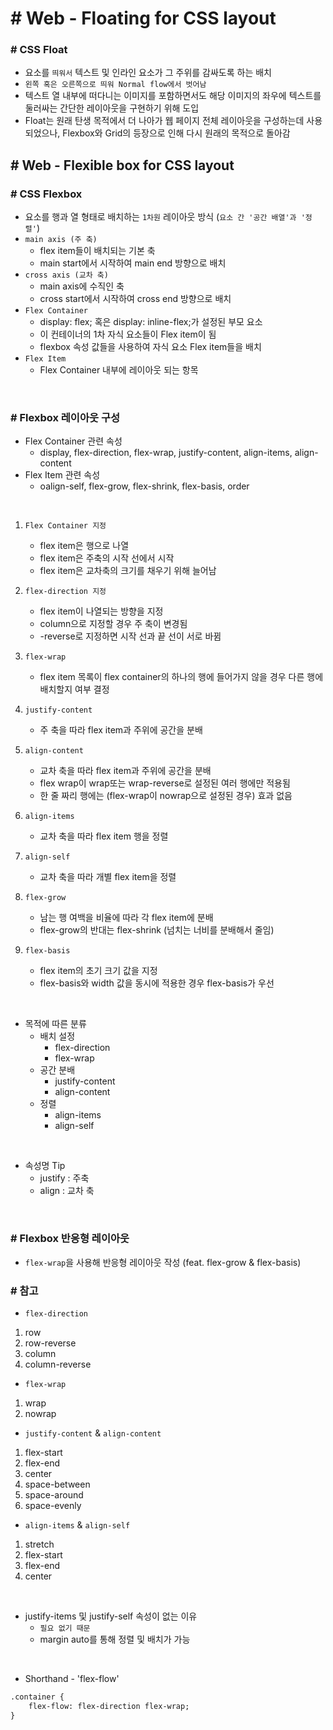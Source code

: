 # # Web - Floating for CSS layout

### # CSS Float
- 요소를 `띄워서` 텍스트 및 인라인 요소가 그 주위를 감싸도록 하는 배치
- `왼쪽 혹은 오른쪽으로 띄워 Normal flow에서 벗어남`
- 텍스트 열 내부에 떠다니는 이미지를 포함하면서도 해당 이미지의 좌우에 텍스트를 둘러싸는 간단한 레이아웃을 구현하기 위해 도입
- Float는 원래 탄생 목적에서 더 나아가 웹 페이지 전체 레이아웃을 구성하는데 사용되었으나, Flexbox와 Grid의 등장으로 인해 다시 원래의 목적으로 돌아감


## # Web - Flexible box for CSS layout

### # CSS Flexbox
- 요소를 행과 열 형태로 배치하는 `1차원` 레이아웃 방식 (`요소 간 '공간 배열'과 '정렬'`)
- `main axis (주 축)`
    - flex item들이 배치되는 기본 축
    - main start에서 시작하여 main end 방향으로 배치
- `cross axis (교차 축)`
    - main axis에 수직인 축
    - cross start에서 시작하여 cross end 방향으로 배치
- `Flex Container`
    - display: flex; 혹은 display: inline-flex;가 설정된 부모 요소
    - 이 컨테이너의 1차 자식 요소들이 Flex item이 됨
    - flexbox 속성 값들을 사용하여 자식 요소 Flex item들을 배치
- `Flex Item`
    - Flex Container 내부에 레이아웃 되는 항목

<br>

### # Flexbox 레이아웃 구성
- Flex Container 관련 속성
    - display, flex-direction, flex-wrap, justify-content, align-items, align-content
- Flex Item 관련 속성
    - oalign-self, flex-grow, flex-shrink, flex-basis, order

<br>

1. `Flex Container 지정`
    - flex item은 행으로 나열
    - flex item은 주축의 시작 선에서 시작
    - flex item은 교차축의 크기를 채우기 위해 늘어남

2. `flex-direction 지정`
    - flex item이 나열되는 방향을 지정
    - column으로 지정할 경우 주 축이 변경됨
    - -reverse로 지정하면 시작 선과 끝 선이 서로 바뀜

3. `flex-wrap`
    - flex item 목록이 flex container의 하나의 행에 들어가지 않을 경우 다른 행에 배치할지 여부 결정

4. `justify-content`
    - 주 축을 따라 flex item과 주위에 공간을 분배

5. `align-content`
    - 교차 축을 따라 flex item과 주위에 공간을 분배
    - flex wrap이 wrap또는 wrap-reverse로 설정된 여러 행에만 적용됨
    - 한 줄 짜리 행에는 (flex-wrap이 nowrap으로 설정된 경우) 효과 없음

6. `align-items`
    - 교차 축을 따라 flex item 행을 정렬

7. `align-self`
    - 교차 축을 따라 개별 flex item을 정렬

8. `flex-grow`
    - 남는 행 여백을 비율에 따라 각 flex item에 분배
    - flex-grow의 반대는 flex-shrink (넘치는 너비를 분배해서 줄임)

9. `flex-basis`
    - flex item의 초기 크기 값을 지정
    - flex-basis와 width 값을 동시에 적용한 경우 flex-basis가 우선

<br>

- 목적에 따른 분류
    - 배치 설정
        - flex-direction
        - flex-wrap
    - 공간 분배
        - justify-content
        - align-content
    - 정렬
        - align-items
        - align-self

<br>

- 속성명 Tip
    - justify : 주축
    - align : 교차 축

<br>

### # Flexbox 반응형 레이아웃
- `flex-wrap`을 사용해 반응형 레이아웃 작성 (feat. flex-grow & flex-basis)

### # 참고
- `flex-direction`
1. row
2. row-reverse
3. column
4. column-reverse

- `flex-wrap`
1. wrap
2. nowrap

- `justify-content` & `align-content`
1. flex-start
2. flex-end
3. center
4. space-between
5. space-around
6. space-evenly

- `align-items` & `align-self`
1. stretch
2. flex-start
3. flex-end
4. center

<br>

- justify-items 및 justify-self 속성이 없는 이유
    - `필요 없기 때문`
    - margin auto를 통해 정렬 및 배치가 가능

<br>

- Shorthand - 'flex-flow'
```html
.container {
    flex-flow: flex-direction flex-wrap;
}
```



